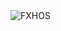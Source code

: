 <div align="justify">
<picture>
    <source media="(prefers-color-scheme: dark)" srcset="https://i.ibb.co/N6Q2drq9/output-gif.gif">
    <source media="(prefers-color-scheme: light)" srcset="https://i.ibb.co/N6Q2drq9/output-gif.gif">
    <img alt="FXHOS" src="https://i.ibb.co/N6Q2drq9/output-gif.gif">
</picture>
</div>